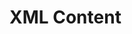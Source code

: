 # XML Content

<pre lang="xml">

<?xml version="1.0" encoding="utf-8"?>
<results>
    <header>
        <cloc_url text="https://github.com/roskakori/pygount" />
        <cloc_version text="1.60" />
        <elapsed_seconds text="5" />
        <n_files text="56" />
        <n_lines text="3138" />
        <files_per_second text="10" />
        <lines_per_second text="572" />
        <report_file text="hi.xml" />
    </header>
    <files>
        <file blank="3" code="6" comment="0" language="Markdown" name="C:\Users\samue\AppData\Local\Temp\tmp_iwyb1rj\CODE_OF_CONDUCT.md" />
        <file blank="0" code="0" comment="0" language="__unknown__" name="C:\Users\samue\AppData\Local\Temp\tmp_iwyb1rj\LICENSE" />
        <file blank="11" code="39" comment="0" language="Markdown" name="C:\Users\samue\AppData\Local\Temp\tmp_iwyb1rj\README.md" />
        <file blank="17" code="24" comment="0" language="Markdown" name="C:\Users\samue\AppData\Local\Temp\tmp_iwyb1rj\SECURITY.md" />
        <file blank="9" code="16" comment="0" language="Markdown" name="C:\Users\samue\AppData\Local\Temp\tmp_iwyb1rj\SUPPORT.md" />
        <file blank="0" code="0" comment="0" language="__unknown__" name="C:\Users\samue\AppData\Local\Temp\tmp_iwyb1rj\demo\prestart_pipeline.ipynb" />
        <file blank="0" code="0" comment="0" language="__unknown__" name="C:\Users\samue\AppData\Local\Temp\tmp_iwyb1rj\demo\stage1_pipeline.ipynb" />
        <file blank="4" code="9" comment="7" language="Makefile" name="C:\Users\samue\AppData\Local\Temp\tmp_iwyb1rj\docs\Makefile" />
        <file blank="17" code="0" comment="50" language="Python" name="C:\Users\samue\AppData\Local\Temp\tmp_iwyb1rj\docs\conf.py" />
        <file blank="5" code="11" comment="0" language="Markdown" name="C:\Users\samue\AppData\Local\Temp\tmp_iwyb1rj\docs\devcontainer.md" />
        <file blank="1" code="2" comment="0" language="Markdown" name="C:\Users\samue\AppData\Local\Temp\tmp_iwyb1rj\docs\developer.md" />
        <file blank="4" code="11" comment="5" language="reStructuredText" name="C:\Users\samue\AppData\Local\Temp\tmp_iwyb1rj\docs\index.rst" />
        <file blank="10" code="24" comment="1" language="Batchfile" name="C:\Users\samue\AppData\Local\Temp\tmp_iwyb1rj\docs\make.bat" />
        <file blank="2" code="5" comment="0" language="reStructuredText" name="C:\Users\samue\AppData\Local\Temp\tmp_iwyb1rj\docs\modules.rst" />
        <file blank="1" code="5" comment="0" language="Markdown" name="C:\Users\samue\AppData\Local\Temp\tmp_iwyb1rj\docs\pre-commit-config.md" />
        <file blank="0" code="0" comment="0" language="__binary__" name="C:\Users\samue\AppData\Local\Temp\tmp_iwyb1rj\docs\prestart.png" />
        <file blank="144" code="363" comment="0" language="Markdown" name="C:\Users\samue\AppData\Local\Temp\tmp_iwyb1rj\docs\pylint.md" />
        <file blank="3" code="6" comment="0" language="Markdown" name="C:\Users\samue\AppData\Local\Temp\tmp_iwyb1rj\docs\pyproject.md" />
        <file blank="5" code="16" comment="0" language="reStructuredText" name="C:\Users\samue\AppData\Local\Temp\tmp_iwyb1rj\docs\python_package.hello_world.rst" />
        <file blank="8" code="21" comment="0" language="reStructuredText" name="C:\Users\samue\AppData\Local\Temp\tmp_iwyb1rj\docs\python_package.rst" />
        <file blank="0" code="1" comment="0" language="Markdown" name="C:\Users\samue\AppData\Local\Temp\tmp_iwyb1rj\docs\vscode.md" />
        <file blank="1" code="3" comment="0" language="Markdown" name="C:\Users\samue\AppData\Local\Temp\tmp_iwyb1rj\docs\workflows.md" />
        <file blank="51" code="267" comment="0" language="TOML" name="C:\Users\samue\AppData\Local\Temp\tmp_iwyb1rj\pyproject.toml" />
        <file blank="0" code="132" comment="0" language="Text only" name="C:\Users\samue\AppData\Local\Temp\tmp_iwyb1rj\requirements.txt" />
        <file blank="0" code="1" comment="0" language="Markdown" name="C:\Users\samue\AppData\Local\Temp\tmp_iwyb1rj\src\README.md" />
        <file blank="1" code="3" comment="5" language="Python" name="C:\Users\samue\AppData\Local\Temp\tmp_iwyb1rj\src\swipeandtravel\__init__.py" />
        <file blank="0" code="0" comment="0" language="__empty__" name="C:\Users\samue\AppData\Local\Temp\tmp_iwyb1rj\src\swipeandtravel\data\__init__.py" />
        <file blank="0" code="0" comment="0" language="__unknown__" name="C:\Users\samue\AppData\Local\Temp\tmp_iwyb1rj\src\swipeandtravel\data\attractions_with_personality.csv" />
        <file blank="0" code="0" comment="0" language="__binary__" name="C:\Users\samue\AppData\Local\Temp\tmp_iwyb1rj\src\swipeandtravel\data\chroma\0f8ea8b6-3c05-49e5-9e5a-7bd03537ccd9\data_level0.bin" />
        <file blank="0" code="0" comment="0" language="__binary__" name="C:\Users\samue\AppData\Local\Temp\tmp_iwyb1rj\src\swipeandtravel\data\chroma\0f8ea8b6-3c05-49e5-9e5a-7bd03537ccd9\header.bin" />
        <file blank="0" code="0" comment="0" language="__binary__" name="C:\Users\samue\AppData\Local\Temp\tmp_iwyb1rj\src\swipeandtravel\data\chroma\0f8ea8b6-3c05-49e5-9e5a-7bd03537ccd9\length.bin" />
        <file blank="0" code="0" comment="0" language="__duplicate__" name="C:\Users\samue\AppData\Local\Temp\tmp_iwyb1rj\src\swipeandtravel\data\chroma\0f8ea8b6-3c05-49e5-9e5a-7bd03537ccd9\link_lists.bin" />
        <file blank="0" code="0" comment="0" language="__binary__" name="C:\Users\samue\AppData\Local\Temp\tmp_iwyb1rj\src\swipeandtravel\data\chroma\chroma.sqlite3" />
        <file blank="0" code="0" comment="0" language="__duplicate__" name="C:\Users\samue\AppData\Local\Temp\tmp_iwyb1rj\src\swipeandtravel\data\database.py" />
        <file blank="7" code="49" comment="28" language="Python" name="C:\Users\samue\AppData\Local\Temp\tmp_iwyb1rj\src\swipeandtravel\data\load_data.py" />
        <file blank="0" code="1" comment="0" language="JSON" name="C:\Users\samue\AppData\Local\Temp\tmp_iwyb1rj\src\swipeandtravel\data\paired_personalities.json" />
        <file blank="0" code="0" comment="0" language="__duplicate__" name="C:\Users\samue\AppData\Local\Temp\tmp_iwyb1rj\src\swipeandtravel\data\save_data.py" />
        <file blank="498" code="310" comment="0" language="JSON" name="C:\Users\samue\AppData\Local\Temp\tmp_iwyb1rj\src\swipeandtravel\data\stage1_questions.json" />
        <file blank="3" code="7" comment="8" language="Python" name="C:\Users\samue\AppData\Local\Temp\tmp_iwyb1rj\src\swipeandtravel\models\__init__.py" />
        <file blank="2" code="6" comment="3" language="Python" name="C:\Users\samue\AppData\Local\Temp\tmp_iwyb1rj\src\swipeandtravel\models\api\__init__.py" />
        <file blank="13" code="33" comment="36" language="Python" name="C:\Users\samue\AppData\Local\Temp\tmp_iwyb1rj\src\swipeandtravel\models\api\llm.py" />
        <file blank="0" code="0" comment="0" language="__duplicate__" name="C:\Users\samue\AppData\Local\Temp\tmp_iwyb1rj\src\swipeandtravel\models\clustering.py" />
        <file blank="22" code="50" comment="21" language="Python" name="C:\Users\samue\AppData\Local\Temp\tmp_iwyb1rj\src\swipeandtravel\models\finetune.py" />
        <file blank="45" code="141" comment="102" language="Python" name="C:\Users\samue\AppData\Local\Temp\tmp_iwyb1rj\src\swipeandtravel\models\personality_generator.py" />
        <file blank="44" code="106" comment="140" language="Python" name="C:\Users\samue\AppData\Local\Temp\tmp_iwyb1rj\src\swipeandtravel\models\question_generator.py" />
        <file blank="0" code="0" comment="0" language="__duplicate__" name="C:\Users\samue\AppData\Local\Temp\tmp_iwyb1rj\src\swipeandtravel\trip\__init__.py" />
        <file blank="0" code="0" comment="0" language="__duplicate__" name="C:\Users\samue\AppData\Local\Temp\tmp_iwyb1rj\src\swipeandtravel\trip\itinerary.py" />
        <file blank="0" code="0" comment="0" language="__duplicate__" name="C:\Users\samue\AppData\Local\Temp\tmp_iwyb1rj\src\swipeandtravel\trip\trip_info.py" />
        <file blank="0" code="0" comment="0" language="__duplicate__" name="C:\Users\samue\AppData\Local\Temp\tmp_iwyb1rj\src\swipeandtravel\user\__init__.py" />
        <file blank="0" code="0" comment="0" language="__duplicate__" name="C:\Users\samue\AppData\Local\Temp\tmp_iwyb1rj\src\swipeandtravel\user\user_attraction.py" />
        <file blank="12" code="24" comment="35" language="Python" name="C:\Users\samue\AppData\Local\Temp\tmp_iwyb1rj\src\swipeandtravel\user\user_personality.py" />
        <file blank="0" code="0" comment="0" language="__duplicate__" name="C:\Users\samue\AppData\Local\Temp\tmp_iwyb1rj\src\swipeandtravel\utils\__init__.py" />
        <file blank="0" code="0" comment="0" language="__duplicate__" name="C:\Users\samue\AppData\Local\Temp\tmp_iwyb1rj\src\swipeandtravel\utils\embeddings.py" />
        <file blank="0" code="0" comment="0" language="__duplicate__" name="C:\Users\samue\AppData\Local\Temp\tmp_iwyb1rj\src\swipeandtravel\utils\helpers.py" />
        <file blank="8" code="12" comment="10" language="Python" name="C:\Users\samue\AppData\Local\Temp\tmp_iwyb1rj\tests\conftest.py" />
        <file blank="7" code="8" comment="17" language="Python" name="C:\Users\samue\AppData\Local\Temp\tmp_iwyb1rj\tests\test_methods.py" />
        <total blank="958" code="1712" comment="468" />
    </files>
</results>

</pre>



